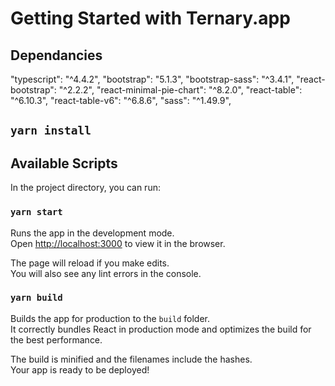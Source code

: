 # Getting Started with Ternary.app

## Dependancies
"typescript": "^4.4.2",
"bootstrap": "5.1.3",
"bootstrap-sass": "^3.4.1",
"react-bootstrap": "^2.2.2",
"react-minimal-pie-chart": "^8.2.0",
"react-table": "^6.10.3",
"react-table-v6": "^6.8.6",
"sass": "^1.49.9",

## `yarn install`

## Available Scripts

In the project directory, you can run:

### `yarn start`

Runs the app in the development mode.\
Open [http://localhost:3000](http://localhost:3000) to view it in the browser.

The page will reload if you make edits.\
You will also see any lint errors in the console.

### `yarn build`

Builds the app for production to the `build` folder.\
It correctly bundles React in production mode and optimizes the build for the best performance.

The build is minified and the filenames include the hashes.\
Your app is ready to be deployed!


